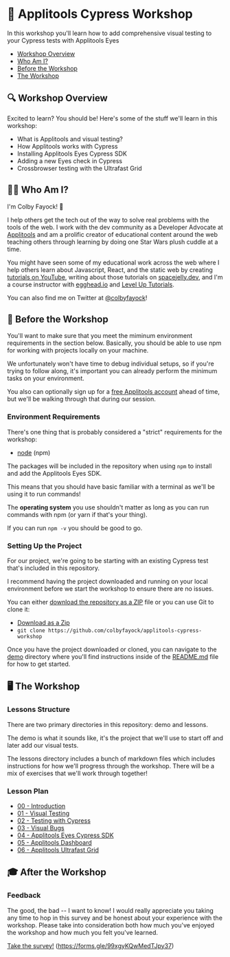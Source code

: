 # 🧐 Applitools Cypress Workshop

In this workshop you'll learn how to add comprehensive visual testing to your Cypress tests with Applitools Eyes

* [Workshop Overview](#-workshop-overview)
* [Who Am I?](#-who-am-i)
* [Before the Workshop](#-before-the-workshop)
* [The Workshop](#-the-workshop)

## 🔍 Workshop Overview
Excited to learn? You should be! Here's some of the stuff we'll learn in this workshop:
* What is Applitools and visual testing?
* How Applitools works with Cypress
* Installing Applitools Eyes Cypress SDK
* Adding a new Eyes check in Cypress
* Crossbrowser testing with the Ultrafast Grid

## 👨‍🚀 Who Am I?
I'm Colby Fayock! 👋

I help others get the tech out of the way to solve real problems with the tools of the web. I work with the dev community as a Developer Advocate at [Applitools](https://applitools.com/) and am a prolific creator of educational content around the web teaching others through learning by doing one Star Wars plush cuddle at a time.

You might have seen some of my educational work across the web where I help others learn about Javascript, React, and the static web by creating [tutorials on YouTube](https://www.youtube.com/colbyfayock), writing about those tutorials on [spacejelly.dev](https://spacejelly.dev/), and I'm a course instructor with [egghead.io](https://egghead.io/instructors/colby-fayock?af=atzgap) and [Level Up Tutorials](https://www.leveluptutorials.com/tutorials/ecommerce-on-the-jamstack-with-snipcart-next-js-and-wordpress).

You can also find me on Twitter at [@colbyfayock](https://twitter.com/colbyfayock)!

## 🧰 Before the Workshop

You'll want to make sure that you meet the miminum environment requirements in the section below. Basically, you should be able to use npm for working with projects locally on your machine.

We unfortunately won't have time to debug individual setups, so if you're trying to follow along, it's important you can already perform the minimum tasks on your environment.

You also can optionally sign up for a [free Applitools account](https://auth.applitools.com/users/register) ahead of time, but we'll be walking through that during our session.

### Environment Requirements
There's one thing that is probably considered a "strict" requirements for the workshop:
* [node](https://nodejs.org/en/) (npm)

The packages will be included in the repository when using `npm` to install and add the Applitools Eyes SDK.

This means that you should have basic familiar with a terminal as we'll be using it to run commands!

The **operating system** you use shouldn't matter as long as you can run commands with npm (or yarn if that's your thing).

If you can run `npm -v` you should be good to go.

### Setting Up the Project

For our project, we're going to be starting with an existing Cypress test that's included in this repository.

I recommend having the project downloaded and running on your local environment before we start the workshop to ensure there are no issues.

You can either [download the repository as a ZIP](https://github.com/colbyfayock/applitools-cypress-workshop/archive/refs/heads/main.zip) file or you can use Git to clone it:
- [Download as a Zip](https://github.com/colbyfayock/applitools-cypress-workshop/archive/refs/heads/main.zip)
- `git clone https://github.com/colbyfayock/applitools-cypress-workshop`

Once you have the project downloaded or cloned, you can navigate to the [demo](https://github.com/colbyfayock/applitools-cypress-workshop/tree/main/demo) directory where you'll find instructions inside of the [README.md](https://github.com/colbyfayock/applitools-cypress-workshop/blob/main/demo/README.md) file for how to get started.

## 🖥 The Workshop

### Lessons Structure

There are two primary directories in this repository: demo and lessons.

The demo is what it sounds like, it's the project that we'll use to start off and later add our visual tests.

The lessons directory includes a bunch of markdown files which includes instructions for how we'll progress through the workshop. There will be a mix of exercises that we'll work through together!

### Lesson Plan

- [00 - Introduction](https://github.com/colbyfayock/applitools-cypress-workshop/blob/main/lessons/00%20-%20Introduction.md)
- [01 - Visual Testing](https://github.com/colbyfayock/applitools-cypress-workshop/blob/main/lessons/01%20-%20Visual%20Testing.md)
- [02 - Testing with Cypress](https://github.com/colbyfayock/applitools-cypress-workshop/blob/main/lessons/02%20-%20Testing%20with%20Cypress.md)
- [03 - Visual Bugs](https://github.com/colbyfayock/applitools-cypress-workshop/blob/main/lessons/03%20-%20Visual%20Bugs.md)
- [04 - Applitools Eyes Cypress SDK](https://github.com/colbyfayock/applitools-cypress-workshop/blob/main/lessons/04%20-%20Applitools%20Eyes%20Cypress%20SDK.md)
- [05 - Applitools Dashboard](https://github.com/colbyfayock/applitools-cypress-workshop/blob/main/lessons/05%20-%20Applitools%20Dashboard.md)
- [06 - Applitools Ultrafast Grid](https://github.com/colbyfayock/applitools-cypress-workshop/blob/main/lessons/06%20-%20Applitools%20Ultrafast%20Grid.md)

## 🎓 After the Workshop

### Feedback

The good, the bad -- I want to know! I would really appreciate you taking any time to hop in this survey and be honest about your experience with the workshop. Please take into consideration both how much you've enjoyed the workshop and how much you felt you've learned.

[Take the survey!](https://forms.gle/99xgyKQwMedTJpy37) (https://forms.gle/99xgyKQwMedTJpy37)